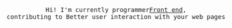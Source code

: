 <p align="center" dir="auto">
  <samp>
    Hi! I'm currently programmer<a href="https://https://www.w3schools.com/whatis/whatis_frontenddev.asp/" rel="nofollow">Front end</a>,
    <br>contributing to Better user interaction with your web pages
  </samp>
</p>
